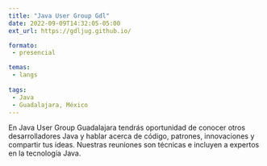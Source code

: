 ```yaml
---
title: "Java User Group Gdl"
date: 2022-09-09T14:32:05-05:00
ext_url: https://gdljug.github.io/

formato:
 - presencial

temas:
 - langs
 
tags:
 - Java
 - Guadalajara, México
---
```


En Java User Group Guadalajara tendrás oportunidad de conocer otros desarrolladores Java y hablar acerca de código, patrones, innovaciones y compartir tus ideas. Nuestras reuniones son técnicas e incluyen a expertos en la tecnología Java.